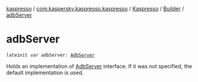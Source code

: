 [kaspresso](../../../index.md) / [com.kaspersky.kaspresso.kaspresso](../../index.md) / [Kaspresso](../index.md) / [Builder](index.md) / [adbServer](./adb-server.md)

# adbServer

`lateinit var adbServer: `[`AdbServer`](../../../com.kaspersky.kaspresso.device.server/-adb-server/index.md)

Holds an implementation of [AdbServer](../../../com.kaspersky.kaspresso.device.server/-adb-server/index.md) interface. If it was not specified, the default implementation is used.

